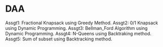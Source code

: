 # DAA
Assgt1: Fractional Knapsack using Greedy Method.
Assgt2: 0/1 Knapsack using Dynamic Programming.
Assgt3: Bellman_Ford Algorithm using Dynamic Programming.
Assgt4: N-Queens using Backtraking method.
Assgt5: Sum of subset using Backtracking method.
